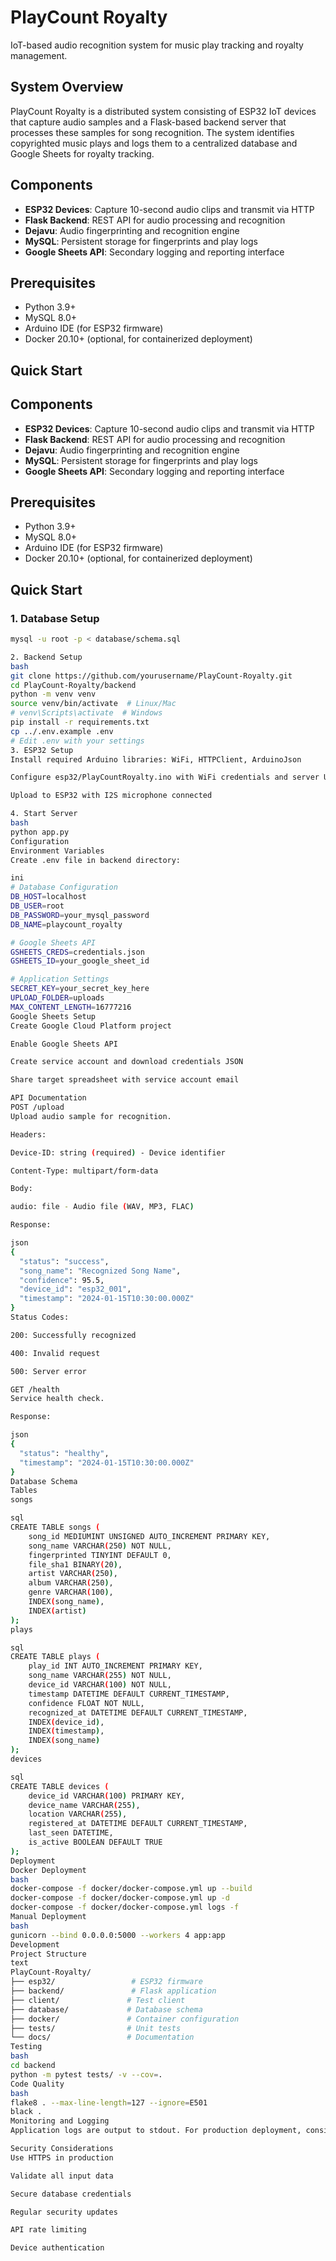# PlayCount Royalty

IoT-based audio recognition system for music play tracking and royalty management.

## System Overview

PlayCount Royalty is a distributed system consisting of ESP32 IoT devices that capture audio samples and a Flask-based backend server that processes these samples for song recognition. The system identifies copyrighted music plays and logs them to a centralized database and Google Sheets for royalty tracking.



## Components

- **ESP32 Devices**: Capture 10-second audio clips and transmit via HTTP
- **Flask Backend**: REST API for audio processing and recognition
- **Dejavu**: Audio fingerprinting and recognition engine
- **MySQL**: Persistent storage for fingerprints and play logs
- **Google Sheets API**: Secondary logging and reporting interface

## Prerequisites

- Python 3.9+
- MySQL 8.0+
- Arduino IDE (for ESP32 firmware)
- Docker 20.10+ (optional, for containerized deployment)

## Quick Start


## Components

- **ESP32 Devices**: Capture 10-second audio clips and transmit via HTTP
- **Flask Backend**: REST API for audio processing and recognition
- **Dejavu**: Audio fingerprinting and recognition engine
- **MySQL**: Persistent storage for fingerprints and play logs
- **Google Sheets API**: Secondary logging and reporting interface

## Prerequisites

- Python 3.9+
- MySQL 8.0+
- Arduino IDE (for ESP32 firmware)
- Docker 20.10+ (optional, for containerized deployment)

## Quick Start

### 1. Database Setup

```bash
mysql -u root -p < database/schema.sql

2. Backend Setup
bash
git clone https://github.com/yourusername/PlayCount-Royalty.git
cd PlayCount-Royalty/backend
python -m venv venv
source venv/bin/activate  # Linux/Mac
# venv\Scripts\activate  # Windows
pip install -r requirements.txt
cp ../.env.example .env
# Edit .env with your settings
3. ESP32 Setup
Install required Arduino libraries: WiFi, HTTPClient, ArduinoJson

Configure esp32/PlayCountRoyalty.ino with WiFi credentials and server URL

Upload to ESP32 with I2S microphone connected

4. Start Server
bash
python app.py
Configuration
Environment Variables
Create .env file in backend directory:

ini
# Database Configuration
DB_HOST=localhost
DB_USER=root
DB_PASSWORD=your_mysql_password
DB_NAME=playcount_royalty

# Google Sheets API
GSHEETS_CREDS=credentials.json
GSHEETS_ID=your_google_sheet_id

# Application Settings
SECRET_KEY=your_secret_key_here
UPLOAD_FOLDER=uploads
MAX_CONTENT_LENGTH=16777216
Google Sheets Setup
Create Google Cloud Platform project

Enable Google Sheets API

Create service account and download credentials JSON

Share target spreadsheet with service account email

API Documentation
POST /upload
Upload audio sample for recognition.

Headers:

Device-ID: string (required) - Device identifier

Content-Type: multipart/form-data

Body:

audio: file - Audio file (WAV, MP3, FLAC)

Response:

json
{
  "status": "success",
  "song_name": "Recognized Song Name",
  "confidence": 95.5,
  "device_id": "esp32_001",
  "timestamp": "2024-01-15T10:30:00.000Z"
}
Status Codes:

200: Successfully recognized

400: Invalid request

500: Server error

GET /health
Service health check.

Response:

json
{
  "status": "healthy",
  "timestamp": "2024-01-15T10:30:00.000Z"
}
Database Schema
Tables
songs

sql
CREATE TABLE songs (
    song_id MEDIUMINT UNSIGNED AUTO_INCREMENT PRIMARY KEY,
    song_name VARCHAR(250) NOT NULL,
    fingerprinted TINYINT DEFAULT 0,
    file_sha1 BINARY(20),
    artist VARCHAR(250),
    album VARCHAR(250),
    genre VARCHAR(100),
    INDEX(song_name),
    INDEX(artist)
);
plays

sql
CREATE TABLE plays (
    play_id INT AUTO_INCREMENT PRIMARY KEY,
    song_name VARCHAR(255) NOT NULL,
    device_id VARCHAR(100) NOT NULL,
    timestamp DATETIME DEFAULT CURRENT_TIMESTAMP,
    confidence FLOAT NOT NULL,
    recognized_at DATETIME DEFAULT CURRENT_TIMESTAMP,
    INDEX(device_id),
    INDEX(timestamp),
    INDEX(song_name)
);
devices

sql
CREATE TABLE devices (
    device_id VARCHAR(100) PRIMARY KEY,
    device_name VARCHAR(255),
    location VARCHAR(255),
    registered_at DATETIME DEFAULT CURRENT_TIMESTAMP,
    last_seen DATETIME,
    is_active BOOLEAN DEFAULT TRUE
);
Deployment
Docker Deployment
bash
docker-compose -f docker/docker-compose.yml up --build
docker-compose -f docker/docker-compose.yml up -d
docker-compose -f docker/docker-compose.yml logs -f
Manual Deployment
bash
gunicorn --bind 0.0.0.0:5000 --workers 4 app:app
Development
Project Structure
text
PlayCount-Royalty/
├── esp32/                 # ESP32 firmware
├── backend/               # Flask application
├── client/               # Test client
├── database/             # Database schema
├── docker/               # Container configuration
├── tests/                # Unit tests
└── docs/                 # Documentation
Testing
bash
cd backend
python -m pytest tests/ -v --cov=.
Code Quality
bash
flake8 . --max-line-length=127 --ignore=E501
black .
Monitoring and Logging
Application logs are output to stdout. For production deployment, consider log aggregation and monitoring solutions.

Security Considerations
Use HTTPS in production

Validate all input data

Secure database credentials

Regular security updates

API rate limiting

Device authentication

